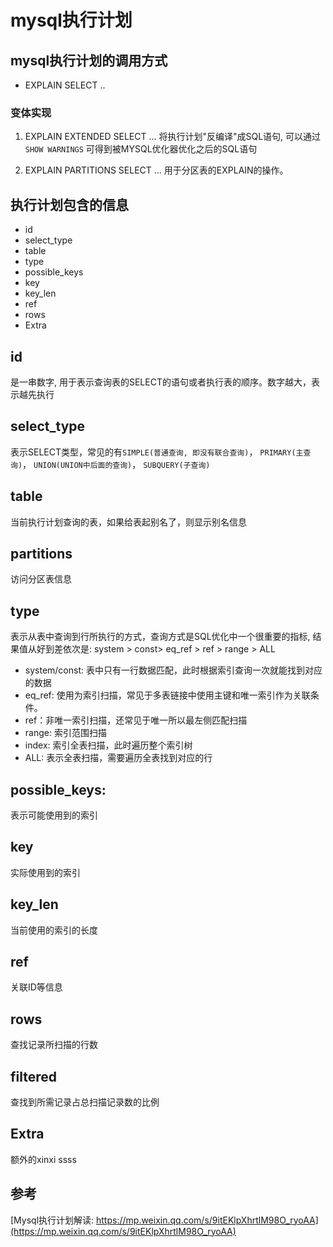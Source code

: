 # mysql执行计划

## mysql执行计划的调用方式
- EXPLAIN SELECT ..

### 变体实现
1. EXPLAIN EXTENDED SELECT ...
将执行计划"反编译"成SQL语句, 可以通过`SHOW WARNINGS` 可得到被MYSQL优化器优化之后的SQL语句

2. EXPLAIN PARTITIONS SELECT ...
用于分区表的EXPLAIN的操作。


## 执行计划包含的信息
- id
- select_type
- table
- type
- possible_keys
- key
- key_len
- ref
- rows
- Extra

## id
是一串数字, 用于表示查询表的SELECT的语句或者执行表的顺序。数字越大，表示越先执行



## select_type

表示SELECT类型，常见的有`SIMPLE(普通查询, 即没有联合查询)`， `PRIMARY(主查询)`， `UNION(UNION中后面的查询)`， `SUBQUERY(子查询)`



## table

当前执行计划查询的表，如果给表起别名了，则显示别名信息



## partitions

访问分区表信息



## type

表示从表中查询到行所执行的方式，查询方式是SQL优化中一个很重要的指标, 结果值从好到差依次是: system > const> eq_ref > ref > range > ALL

- system/const: 表中只有一行数据匹配，此时根据索引查询一次就能找到对应的数据
- eq_ref: 使用为索引扫描，常见于多表链接中使用主键和唯一索引作为关联条件。
- ref：非唯一索引扫描，还常见于唯一所以最左侧匹配扫描
- range: 索引范围扫描
- index: 索引全表扫描，此时遍历整个索引树
- ALL: 表示全表扫描，需要遍历全表找到对应的行

## possible_keys:

表示可能使用到的索引



## key

实际使用到的索引



## key_len

当前使用的索引的长度



## ref

关联ID等信息



## rows

查找记录所扫描的行数



## filtered

查找到所需记录占总扫描记录数的比例



## Extra

额外的xinxi ssss




## 参考
[Mysql执行计划解读: https://mp.weixin.qq.com/s/9itEKlpXhrtlM98O_ryoAA](https://mp.weixin.qq.com/s/9itEKlpXhrtlM98O_ryoAA)

